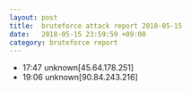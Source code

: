 ```yaml
---
layout: post
title:  bruteforce attack report 2018-05-15
date:   2018-05-15 23:59:59 +09:00
category: bruteforce report
---
```


* 17:47 unknown[45.64.178.251]
* 19:06 unknown[90.84.243.216]
